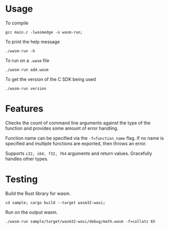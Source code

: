 # Usage
To compile
```
gcc main.c -lwasmedge -o wasm-run;
```

To print the help message
```
./wasm-run -h
```

To run on a `.wasm` file
```
./wasm-run add.wasm
```

To get the version of the C SDK being used
```
./wasm-run version
```

# Features

Checks the count of command line arguments against the type of the function and provides some amount of error handling. 

Function name can be specified via the `-f=function_name` flag. If no name is specified and multiple functions are exported, then throws an error. 

Supports `i32, i64, f32, f64` arguments and return values. Gracefully handles other types. 

# Testing
Build the Rust library for wasm. 
```
cd sample; cargo build --target wasm32-wasi;
```

Run on the output wasm.
```
./wasm-run sample/target/wasm32-wasi/debug/math.wasm -f=collatz 65
```
